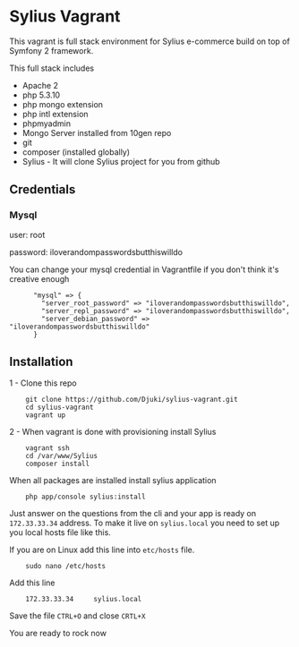 # Sylius Vagrant

This vagrant is full stack environment for Sylius e-commerce build on top of Symfony 2 framework.

This full stack includes
 - Apache 2
 - php 5.3.10
 - php mongo extension
 - php intl extension
 - phpmyadmin
 - Mongo Server installed from 10gen repo
 - git
 - composer (installed globally)
 - Sylius - It will clone Sylius project for you from github

 ## Credentials

 ### Mysql

 user: root

 password: iloverandompasswordsbutthiswilldo


 You can change your mysql credential in Vagrantfile if you don't think it's creative enough

          "mysql" => {
            "server_root_password" => "iloverandompasswordsbutthiswilldo",
            "server_repl_password" => "iloverandompasswordsbutthiswilldo",
            "server_debian_password" => "iloverandompasswordsbutthiswilldo"
          }


 ## Installation

 1 - Clone this repo

        git clone https://github.com/Djuki/sylius-vagrant.git
        cd sylius-vagrant
        vagrant up

 2 - When vagrant is done with provisioning install Sylius

        vagrant ssh
        cd /var/www/Sylius
        composer install

 When all packages are installed install sylius application

        php app/console sylius:install

 Just answer on the questions from the cli and your app is ready on `172.33.33.34` address.
 To make it live on `sylius.local` you need to set up you local hosts file like this.


 If you are on Linux add this line into `etc/hosts` file.

        sudo nano /etc/hosts

 Add this line

        172.33.33.34     sylius.local

 Save the file `CTRL+O` and close `CRTL+X`

 You are ready to rock now